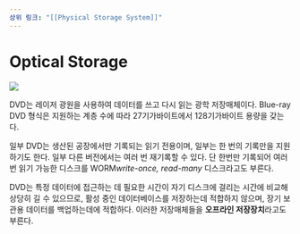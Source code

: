```yaml
---
상위 링크: "[[Physical Storage System]]"
---
```

# Optical Storage
![](https://i.imgur.com/VZECOx0.png)

DVD는 레이저 광원을 사용하여 데이터를 쓰고 다시 읽는 광학 저장매체이다. Blue-ray DVD 형식은 지원하는 계층 수에 따라 27기가바이트에서 128기가바이트 용량을 갖는다. 

일부 DVD는 생산된 공장에서만 기록되는 읽기 전용이며, 일부는 한 번의 기록만을 지원하기도 한다. 일부 다른 버전에서는 여러 번 재기록할 수 있다. 단 한번만 기록되어 여러번 읽기 가능한 디스크를 WORM*write-once, read-many* 디스크라고도 부른다.

DVD는 특정 데이터에 접근하는 데 필요한 시간이 자기 디스크에 걸리는 시간에 비교해 상당히 길 수 있으므로, 활성 중인 데이터베이스를 저장하는데 적합하지 않으며, 장기 보관용 데이터를 백업하는데에 적합하다. 이러한 저장매체들을 **오프라인 저장장치**라고도 부른다.